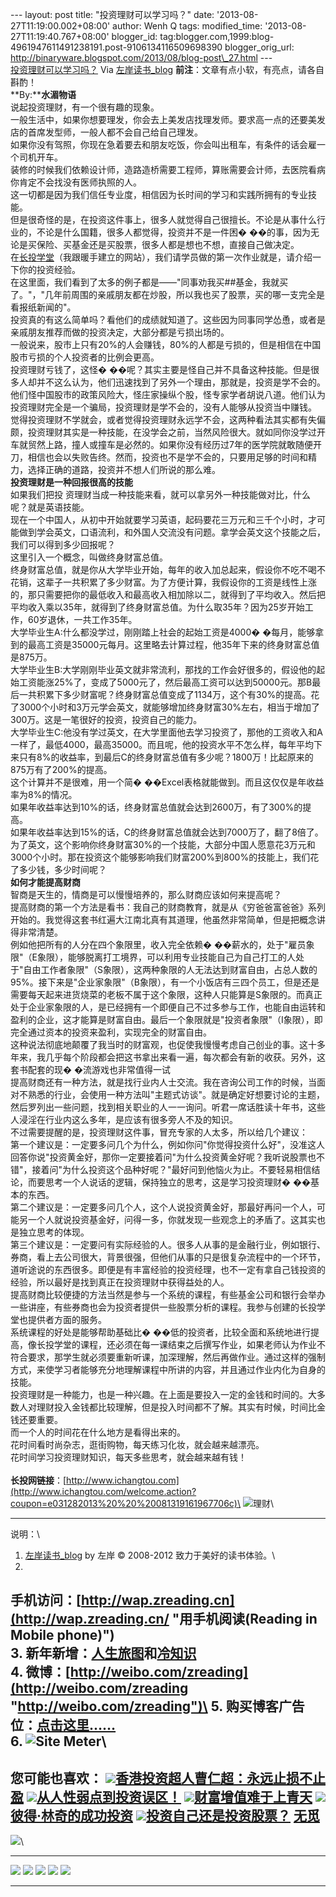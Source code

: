 --- layout: post title: "投资理财可以学习吗？" date:
'2013-08-27T11:19:00.002+08:00' author: Wenh Q tags: modified\_time:
'2013-08-27T11:19:40.767+08:00' blogger\_id:
tag:blogger.com,1999:blog-4961947611491238191.post-9106134116509698390
blogger\_orig\_url:
http://binaryware.blogspot.com/2013/08/blog-post\_27.html ---
[\
投资理财可以学习吗？](http://zreading.cn.feedsportal.com/c/35042/f/647833/s/3057a3c9/sc/38/l/0L0Szreading0Bcn0Carchives0C39590Bhtml/story01.htm)
Via [左岸读书\_blog](http://www.zreading.cn/)
**前注**：文章有点小软，有亮点，请各自斟酌！\
**By:****水湄物语**\
说起投资理财，有一个很有趣的现象。\
一般生活中，如果你想要理发，你会去上美发店找理发师。要求高一点的还要美发店的首席发型师，一般人都不会自己给自己理发。\
如果你没有驾照，你现在急着要去和朋友吃饭，你会叫出租车，有条件的话会雇一个司机开车。\
装修的时候我们依赖设计师，造路造桥需要工程师，算账需要会计师，去医院看病你肯定不会找没有医师执照的人。\
这一切都是因为我们信任专业度，相信因为长时间的学习和实践所拥有的专业技能。\
但是很奇怪的是，在投资这件事上，很多人就觉得自己很擅长。不论是从事什么行业的，不论是什么国籍，很多人都觉得，投资并不是一件困�
��的事，因为无论是买保险、买基金还是买股票，很多人都是想也不想，直接自己做决定。\
在[长投学堂](http://www.ichangtou.com/welcome.action?coupon=e031282013081319161967706c)（我跟暖手建立的网站），我们请学员做的第一次作业就是，请介绍一下你的投资经验。\
在这里面，我们看到了太多的例子都是——"同事劝我买\#\#基金，我就买了。"，"几年前周围的亲戚朋友都在炒股，所以我也买了股票，买的哪一支完全是看报纸新闻的"。\
投资真的有这么简单吗？看他们的成绩就知道了。这些因为同事同学怂恿，或者是亲戚朋友推荐而做的投资决定，大部分都是亏损出场的。\
一般说来，股市上只有20%的人会赚钱，80%的人都是亏损的，但是相信在中国股市亏损的个人投资者的比例会更高。\
投资理财亏钱了，这怪�
��呢？其实主要是怪自己并不具备这种技能。但是很多人却并不这么认为，他们迅速找到了另外一个理由，那就是，投资是学不会的。他们怪中国股市的政策风险大，怪庄家操纵个股，怪专家学者胡说八道。他们认为投资理财完全是一个骗局，投资理财是学不会的，没有人能够从投资当中赚钱。\
觉得投资理财不学就会，或者觉得投资理财永远学不会，这两种看法其实都有失偏颇，投资理财其实是一种技能，在没学会之前，当然风险很大。就如同你没学过开车就贸然上路，撞人或撞车是必然的。如果你没有经历过7年的医学院就敢随便开刀，相信也会以失败告终。然而，投资也不是学不会的，只要用足够的时间和精力，选择正确的道路，投资并不想人们所说的那么难。\
**投资理财是一种回报很高的技能**\
如果我们把投
资理财当成一种技能来看，就可以拿另外一种技能做对比，什么呢？就是英语技能。\
现在一个中国人，从初中开始就要学习英语，起码要花三万元和三千个小时，才可能做到学会英文，口语流利，和外国人交流没有问题。拿学会英文这个技能之后，我们可以得到多少回报呢？\
这里引入一个概念，叫做终身财富总值。\
终身财富总值，就是你从大学毕业开始，每年的收入加总起来，假设你不吃不喝不花销，这辈子一共积累了多少财富。为了方便计算，我假设你的工资是线性上涨的，那只需要把你的最低收入和最高收入相加除以二，就得到了平均收入。然后把平均收入乘以35年，就得到了终身财富总值。为什么取35年？因为25岁开始工作，60岁退休，一共工作35年。\
大学毕业生A:什么都没学过，刚刚踏上社会的起始工资是4000�
�每月，能够拿到的最高工资是35000元每月。这里略去计算过程，他35年下来的终身财富总值是875万。\
大学毕业生B:大学刚刚毕业英文就非常流利，那找的工作会好很多的，假设他的起始工资能涨25%了，变成了5000元了，然后最高工资可以达到50000元。那B最后一共积累下多少财富呢？终身财富总值变成了1134万，这个有30%的提高。花了3000个小时和3万元学会英文，就能够增加终身财富30%左右，相当于增加了300万。这是一笔很好的投资，投资自己的能力。\
大学毕业生C:他没有学过英文，在大学里面他去学习投资了，那他的工资收入和A一样了，最低4000，最高35000。而且呢，他的投资水平不怎么样，每年平均下来只有8%的收益率，到最后C的终身财富总值有多少呢？1800万！比起原来的875万有了200%的提高。\
这个计算并不是很难，用一个简�
��Excel表格就能做到。而且这仅仅是年收益率为8%的情况。\
如果年收益率达到10%的话，终身财富总值就会达到2600万，有了300%的提高。\
如果年收益率达到15%的话，C的终身财富总值就会达到7000万了，翻了8倍了。\
为了英文，这个影响你终身财富30%的一个技能，大部分中国人愿意花3万元和3000个小时。那在投资这个能够影响我们财富200%到800%的技能上，我们花了多少钱，多少时间呢？\
**如何才能提高财商**\
智商是天生的，情商是可以慢慢培养的，那么财商应该如何来提高呢？\
提高财商的第一个方法是看书：我自己的财商教育，就是从《穷爸爸富爸爸》系列开始的。我觉得这套书红遍大江南北真有其道理，他虽然非常简单，但是把概念讲得非常清楚。\
例如他把所有的人分在四个象限里，收入完全依赖�
��薪水的，处于"雇员象限"（E象限），能够脱离打工境界，可以利用专业技能自己为自己打工的人处于"自由工作者象限"（S象限），这两种象限的人无法达到财富自由，占总人数的95%。接下来是"企业家象限"（B象限），有一个小饭店有三四个员工，但是还是需要每天起来进货烧菜的老板不属于这个象限，这种人只能算是S象限的。而真正处于企业家象限的人，是已经拥有一个即便自己不过多参与工作，也能自由运转和盈利的企业，这才能算是财富自由。最后一个象限就是"投资者象限"（I象限），即完全通过资本的投资来盈利，实现完全的财富自由。\
这种说法彻底地颠覆了我当时的财富观，也促使我慢慢考虑自己创业的事。这十多年来，我几乎每个阶段都会把这书拿出来看一遍，每次都会有新的收获。另外，这套书配套的现�
�流游戏也非常值得一试\
提高财商还有一种方法，就是找行业内人士交流。我在咨询公司工作的时候，当面对不熟悉的行业，会使用一种方法叫"主题式访谈"。就是确定好想要讨论的主题，然后罗列出一些问题，找到相关职业的人一一询问。听君一席话胜读十年书，这些人浸淫在行业内这么多年，是应该有很多旁人不及的知识。\
不过需要提醒的是，投资理财这件事，冒充专家的人太多，所以给几个建议：\
第一个建议是：一定要多问几个为什么，例如你问"你觉得投资什么好"，没准这人回答你说"投资黄金好，那你一定要接着问"为什么投资黄金好呢？我听说股票也不错"，接着问"为什么投资这个品种好呢？"最好问到他恼火为止。不要轻易相信结论，而要思考一个人说话的逻辑，保持独立的思考，这是学习投资理财�
��基本的东西。\
第二个建议是：一定要多问几个人，这个人说投资黄金好，那最好再问一个人，可能另一个人就说投资基金好，问得一多，你就发现一些观念上的矛盾了。这其实也是独立思考的体现。\
第三个建议是：一定要问有实际经验的人。很多人从事的是金融行业，例如银行、券商，看上去公司很大，背景很强，但他们从事的只是很复杂流程中的一个环节，道听途说的东西很多。即便是有丰富经验的投资经理，也不一定有拿自己钱投资的经验，所以最好是找到真正在投资理财中获得益处的人。\
提高财商比较便捷的方法当然是参与一个系统的课程，有些基金公司和银行会举办一些讲座，有些券商也会为投资者提供一些股票分析的课程。我参与创建的长投学堂也提供者方面的服务。\
系统课程的好处是能够帮助基础比�
��低的投资者，比较全面和系统地进行提高，像长投学堂的课程，还必须在每一课结束之后撰写作业，如果老师认为作业不符合要求，那学生就必须要重新听课，加深理解，然后再做作业。通过这样的强制方式，来使学习者能够充分地理解课程中所讲的内容，并且通过作业内化为自身的技能。\
投资理财是一种能力，也是一种兴趣。在上面是要投入一定的金钱和时间的。大多数人对理财投入金钱都比较理解，但是投入时间都不了解。其实有时候，时间比金钱还要重要。\
而一个人的时间花在什么地方是看得出来的。\
花时间看时尚杂志，逛街购物，每天练习化妆，就会越来越漂亮。\
花时间学习投资理财知识，每天多些思考，就会越来越有钱！\
\
**长投网链接**：[http://www.ichangtou.com](http://www.ichangtou.com/welcome.action?coupon=e031282013%20%20%20081319161967706c)\
![理财](http://www.zreading.net/wp-content/uploads/2013/08/c71.jpg)\

* * * * *

说明：\
1. [左岸读书\_blog](http://zreading.cn/) by 左岸 © 2008-2012
致力于美好的读书体验。\
2.
手机访问：[http://wap.zreading.cn](http://wap.zreading.cn/ "用手机阅读(Reading in Mobile phone)")\
3.
新年新增：[人生旅图](http://www.zreading.net/ "人生旅图")和[冷知识](http://www.zreading.net/lenzhishi "冷知识")\
4.
微博：[http://weibo.com/zreading](http://weibo.com/zreading "http://weibo.com/zreading")\
5.
购买博客广告位：[点击这里……](http://www.zreading.cn/about#ad "看了会心动!")\
6. ![Site
Meter](http://s12%20%20%20.sitemeter.com/meter.asp?site=s12zxfclz)\
  ---------------------------------------------------------------------------------------------------------------------------------------------------------------------------------------------------------------------------------------------------------
  **您可能也喜欢：**
  ![](http://static.wumii.cn/images/widget/widget_solidPoint.gif)[香港投资超人曹仁超：永远止损不止盈](http://app.wumii.com/ext/redirect?url=http%3A%2F%2Fwww.zreading.cn%2Farchives%2F1029.html&from=http%3A%2F%2Fwww.zreading.cn%2Farchives%2F3959.html)
  ![](http://static.wumii.cn/images/widget/widget_solidPoint.gif)[从人性弱点到投资误区！](http://app.wumii.com/ext/redirect?url=http%3A%2F%2Fwww.zreading.cn%2Farchives%2F836.html&fro%20%20%20m=http%3A%2F%2Fwww.zreading.cn%2Farchives%2F3959.html)
  ![](http://static.wumii.cn/images/widget/widget_solidPoint.gif)[财富增值难于上青天](http://app.wumii.com/ext/redirect?url=http%3A%2F%2Fwww.zreading.cn%2Farchives%2F2177.html&from=http%3A%2F%2Fwww.zreading.cn%2Farchives%2F3959.html)
  ![](http://static.wumii.cn/images/widget/widget_solidPoint.gif)[彼得·林奇的成功投资](http://app.wumii.com/ext/redirect?url=http%3A%2F%2Fwww.zreading.cn%2Farchives%2F1180.html&from=http%3A%2F%2Fwww.zreading.cn%2Farchives%2F3959.html)
  ![](http://static.wumii.cn/images/widget/widget_solidPoint.gif)[投资自己还是投资股票？](http://app.wumii.com/ext/redirect?url=http%3A%2F%2Fwww.zreading.cn%2Farchives%2F1257.html&from=http%3A%2F%2Fwww.zreading.cn%2Farchives%2F3959.html)
  [无觅](http://www.wumii.com/widget/relatedItems "无觅相关文章插件")
  ---------------------------------------------------------------------------------------------------------------------------------------------------------------------------------------------------------------------------------------------------------

![](http://zreading.cn.feedsportal.com/c/35042/f/647833/s/3057a3c9/sc/38/mf.gif)\
  ----------------------------------------------------------------------------------------------------------------------------------------------------------------------------------------------------------------------------------------------------------------------------------------------------------------------------------------------------------------------------------------------------------------------------------------------------------------------------------------------------------------------------------------------------------------------------------------------------------------------------------------------------------------------------------------------------------------------------------------------------------------------------------------------------------------------------------------------------------------------------------------------------------------------------------------------------------------------------------------------------------------------------------------------------------------------------------------------------------------------------------------------------------------------------------------------------------------------------------------------------------------------------------------- --
  [![](http://res3.feedsportal.com/social/twitter.png)](http://share.feedsportal.com/share/twitter/?u=http%3A%2F%2Fwww.zreading.cn%2Farchives%2F3959.html&t=%E6%8A%95%E8%B5%84%E7%90%86%E8%B4%A2%E5%8F%AF%E4%BB%A5%E5%AD%A6%E4%B9%A0%E5%9%20%20%200%97%EF%BC%9F) [![](http://res3.feedsportal.com/social/facebook.png)](http://share.feedsportal.com/share/facebook/?u=http%3A%2F%2Fwww.zreading.cn%2Farchives%2F3959.html&t=%E6%8A%95%E8%B5%84%E7%90%86%E8%B4%A2%E5%8F%AF%E4%BB%A5%E5%AD%A6%E4%B9%A0%E5%90%97%EF%BC%9F) [![](http://res3.feedsportal.com/social/linkedin.png)](http://share.feedsportal.com/share/linkedin/?u=http%3A%2F%2Fwww.zreading.cn%2Farchives%2F3959.html&t=%E6%8A%95%E8%B5%84%E7%90%86%E8%B4%A2%E5%8F%AF%E4%BB%A5%E5%AD%A6%E4%B9%A0%E5%90%97%EF%BC%9F) [![](http://res3.feedsportal.com/social/googleplus.png)](http://share.feedsportal.com/share/gplus/?u=http%3A%2F%2Fwww.zreading.cn%2Farchives%2F3959.html&t=%E6%8A%95%E8%B5%84%E7%90%86%E8%B4%A2%E5%8F%AF%E4%BB%A5%E5%AD%A6%E4%B9%A0%E5%90%97%EF%BC%9F) [![](http://res3.feedsportal.com/social/email.png)](http://share.feedsportal.com/share/email/?u=http%3A%2F%2Fwww.zreading.cn%2Farchives%2F3959.html&t=%E6%8A%95%E8%B5%84%E7%90%86%E8%B4%A2%E5%8F%AF%E4%BB%A5%E5%AD%A6%E4%B9%A0%E5%90%97%EF%BC%9F)   
  ----------------------------------------------------------------------------------------------------------------------------------------------------------------------------------------------------------------------------------------------------------------------------------------------------------------------------------------------------------------------------------------------------------------------------------------------------------------------------------------------------------------------------------------------------------------------------------------------------------------------------------------------------------------------------------------------------------------------------------------------------------------------------------------------------------------------------------------------------------------------------------------------------------------------------------------------------------------------------------------------------------------------------------------------------------------------------------------------------------------------------------------------------------------------------------------------------------------------------------------------------------------------------------------- --


